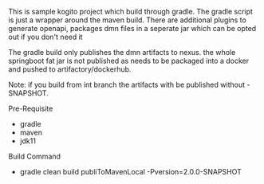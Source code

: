 This is sample kogito project which build through gradle. The gradle script is just a wrapper around the maven build. There are additional plugins to generate openapi, packages dmn files in a seperate jar which can be opted out if you don't need it

The gradle build only publishes the dmn artifacts to nexus. the whole springboot fat jar is not published as needs to be packaged into a docker and pushed to artifactory/dockerhub.

Note: if you build from int branch the artifacts with be published without -SNAPSHOT.

Pre-Requisite
* gradle
* maven
* jdk11

Build Command
* gradle clean build publiToMavenLocal -Pversion=2.0.0-SNAPSHOT
